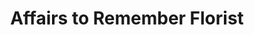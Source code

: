 ---
title: "Affairs to Remember Florist"
url: /melrose/affairs-to-remember-florist/
shop: florist
---